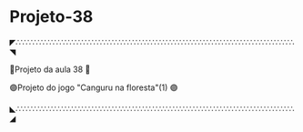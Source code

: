 # Projeto-38

◤∴∵∴∵∴∵∴∵∴∵∴∵∴∵∴∵∴∵∴∵∴∵∴∵∴∵∴∵∴∵∴∵∴∵∴∵∴∵∴∵∴∵∴∵∴∵∴∵∴∵∴∵∴∵∴◥

🔵Projeto da aula 38 🔵

🟣Projeto do jogo "Canguru na floresta"(1) 🟣

◣∴∵∴∵∴∵∴∵∴∵∴∵∴∵∴∵∴∵∴∵∴∵∴∵∴∵∴∵∴∵∴∵∴∵∴∵∴∵∴∵∴∵∴∵∴∵∴∵∴∵∴∵∴∵∴◢
